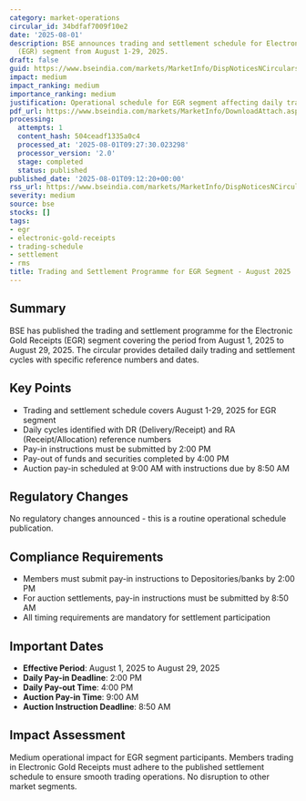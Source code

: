 ```yaml
---
category: market-operations
circular_id: 34bdfaf7009f10e2
date: '2025-08-01'
description: BSE announces trading and settlement schedule for Electronic Gold Receipts
  (EGR) segment from August 1-29, 2025.
draft: false
guid: https://www.bseindia.com/markets/MarketInfo/DispNoticesNCirculars.aspx?Noticeid={C272A7F8-E3BC-40AA-94A0-C1DBBCC370AF}&noticeno=20250801-18&dt=08/01/2025&icount=18&totcount=18&flag=0
impact: medium
impact_ranking: medium
importance_ranking: medium
justification: Operational schedule for EGR segment affecting daily trading activities
pdf_url: https://www.bseindia.com/markets/MarketInfo/DownloadAttach.aspx?id=20250801-18&attachedId=
processing:
  attempts: 1
  content_hash: 504ceadf1335a0c4
  processed_at: '2025-08-01T09:27:30.023298'
  processor_version: '2.0'
  stage: completed
  status: published
published_date: '2025-08-01T09:12:20+00:00'
rss_url: https://www.bseindia.com/markets/MarketInfo/DispNoticesNCirculars.aspx?Noticeid={C272A7F8-E3BC-40AA-94A0-C1DBBCC370AF}&noticeno=20250801-18&dt=08/01/2025&icount=18&totcount=18&flag=0
severity: medium
source: bse
stocks: []
tags:
- egr
- electronic-gold-receipts
- trading-schedule
- settlement
- rms
title: Trading and Settlement Programme for EGR Segment - August 2025
---
```


## Summary

BSE has published the trading and settlement programme for the Electronic Gold Receipts (EGR) segment covering the period from August 1, 2025 to August 29, 2025. The circular provides detailed daily trading and settlement cycles with specific reference numbers and dates.

## Key Points

- Trading and settlement schedule covers August 1-29, 2025 for EGR segment
- Daily cycles identified with DR (Delivery/Receipt) and RA (Receipt/Allocation) reference numbers
- Pay-in instructions must be submitted by 2:00 PM
- Pay-out of funds and securities completed by 4:00 PM
- Auction pay-in scheduled at 9:00 AM with instructions due by 8:50 AM

## Regulatory Changes

No regulatory changes announced - this is a routine operational schedule publication.

## Compliance Requirements

- Members must submit pay-in instructions to Depositories/banks by 2:00 PM
- For auction settlements, pay-in instructions must be submitted by 8:50 AM
- All timing requirements are mandatory for settlement participation

## Important Dates

- **Effective Period**: August 1, 2025 to August 29, 2025
- **Daily Pay-in Deadline**: 2:00 PM
- **Daily Pay-out Time**: 4:00 PM
- **Auction Pay-in Time**: 9:00 AM
- **Auction Instruction Deadline**: 8:50 AM

## Impact Assessment

Medium operational impact for EGR segment participants. Members trading in Electronic Gold Receipts must adhere to the published settlement schedule to ensure smooth trading operations. No disruption to other market segments.